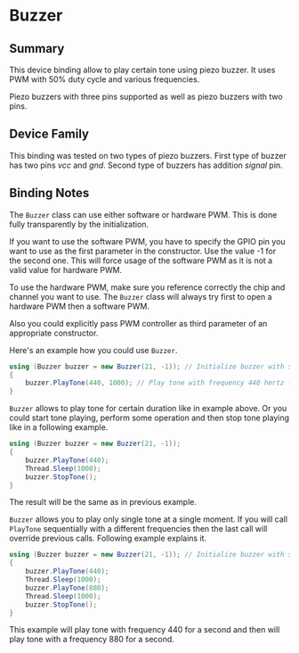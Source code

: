 ﻿
# Buzzer

  

## Summary

This device binding allow to play certain tone using piezo buzzer. It uses PWM with 50% duty cycle and various frequencies.

Piezo buzzers with three pins supported as well as piezo buzzers with two pins.

  

## Device Family

This binding was tested on two types of piezo buzzers. First type of buzzer has two pins *vcc* and *gnd*. Second type of buzzers has addition *signal* pin.
  


## Binding Notes

The  `Buzzer`  class can use either software or hardware PWM. This is done fully transparently by the initialization.

If you want to use the software PWM, you have to specify the GPIO pin you want to use as the first parameter in the constructor. Use the value -1 for the second one. This will force usage of the software PWM as it is not a valid value for hardware PWM.

To use the hardware PWM, make sure you reference correctly the chip and channel you want to use. The  `Buzzer`  class will always try first to open a hardware PWM then a software PWM.

Also you could explicitly pass PWM controller as third parameter of an appropriate constructor.

Here's an example how you could use `Buzzer`.
```csharp
using (Buzzer buzzer = new Buzzer(21, -1)); // Initialize buzzer with software PWM connected to pin 21.
{
	buzzer.PlayTone(440, 1000); // Play tone with frequency 440 hertz for one second.
}
```
`Buzzer` allows to play tone for certain duration like in example above.
Or you could start tone playing, perform some operation and then stop tone playing like in a following example.
```csharp
using (Buzzer buzzer = new Buzzer(21, -1));
{
	buzzer.PlayTone(440);
	Thread.Sleep(1000);
	buzzer.StopTone();
}
```
The result will be the same as in previous example.

`Buzzer` allows you to play only single tone at a single moment. If you will call `PlayTone` sequentially with a different frequencies then the last call will override previous calls. Following example explains it.
```csharp
using (Buzzer buzzer = new Buzzer(21, -1)); // Initialize buzzer with software PWM connected to pin 21.
{
	buzzer.PlayTone(440);
	Thread.Sleep(1000);
	buzzer.PlayTone(880);
	Thread.Sleep(1000);
	buzzer.StopTone();
}
```
This example will play tone with frequency 440 for a second and then will play tone with a frequency 880 for a second.